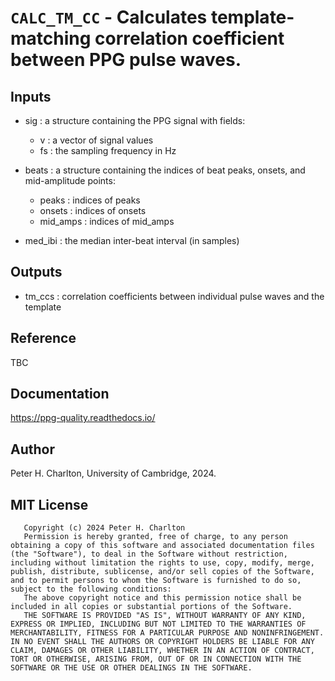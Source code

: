 # `CALC_TM_CC` - Calculates template-matching correlation coefficient between PPG pulse waves.
##  Inputs
+   sig : a structure containing the PPG signal with fields:
    
     - v : a vector of signal values
     - fs : the sampling frequency in Hz
    
+   beats : a structure containing the indices of beat peaks, onsets, and mid-amplitude points:
    
     - peaks : indices of peaks
     - onsets : indices of onsets
     - mid_amps : indices of mid_amps
    
+   med_ibi : the median inter-beat interval (in samples)
    
##  Outputs
+   tm_ccs : correlation coefficients between individual pulse waves and the template
    
##  Reference
TBC

##  Documentation
<https://ppg-quality.readthedocs.io/>

##  Author
Peter H. Charlton, University of Cambridge, 2024.

##  MIT License
       Copyright (c) 2024 Peter H. Charlton
       Permission is hereby granted, free of charge, to any person obtaining a copy of this software and associated documentation files (the "Software"), to deal in the Software without restriction, including without limitation the rights to use, copy, modify, merge, publish, distribute, sublicense, and/or sell copies of the Software, and to permit persons to whom the Software is furnished to do so, subject to the following conditions:
       The above copyright notice and this permission notice shall be included in all copies or substantial portions of the Software.
       THE SOFTWARE IS PROVIDED "AS IS", WITHOUT WARRANTY OF ANY KIND, EXPRESS OR IMPLIED, INCLUDING BUT NOT LIMITED TO THE WARRANTIES OF MERCHANTABILITY, FITNESS FOR A PARTICULAR PURPOSE AND NONINFRINGEMENT. IN NO EVENT SHALL THE AUTHORS OR COPYRIGHT HOLDERS BE LIABLE FOR ANY CLAIM, DAMAGES OR OTHER LIABILITY, WHETHER IN AN ACTION OF CONTRACT, TORT OR OTHERWISE, ARISING FROM, OUT OF OR IN CONNECTION WITH THE SOFTWARE OR THE USE OR OTHER DEALINGS IN THE SOFTWARE.
